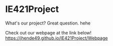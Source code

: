 # IE421Project
What's our project?  Great question. hehe

Check out our webpage at the link below!
https://jhende49.github.io/IE421Project/Webpage
